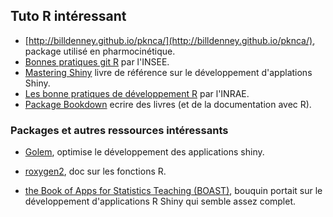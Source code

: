 ## Tuto R intéressant 
 
* [http://billdenney.github.io/pknca/](http://billdenney.github.io/pknca/), package utilisé en pharmocinétique.
* [Bonnes pratiques git R](https://inseefrlab.github.io/formation-bonnes-pratiques-git-R/) par l'INSEE.
* [Mastering Shiny](https://mastering-shiny.org/index.html) livre de référence sur le développement d'applations Shiny.
* [Les bonne pratiques de développement R](https://docs.sk8.inrae.fr/074-bonnespratiquesR.html) par l'INRAE.
* [Package Bookdown](https://bookdown.org/) ecrire des livres (et de la documentation avec R).

### Packages et autres ressources intéressants


* [Golem](https://github.com/ThinkR-open/golem), optimise le développement des applications shiny.
* [roxygen2](https://github.com/r-lib/roxygen2), doc sur les fonctions R.

* [the Book of Apps for Statistics Teaching (BOAST)](https://educationshinyappteam.github.io/), bouquin portait sur le développement d'applications R Shiny qui semble assez complet.
